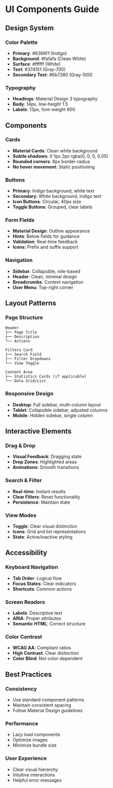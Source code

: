 # UI Components Guide

## Design System

### Color Palette
- **Primary**: #6366f1 (Indigo)
- **Background**: #fafafa (Clean White)
- **Surface**: #ffffff (White)
- **Text**: #374151 (Gray-700)
- **Secondary Text**: #6b7280 (Gray-500)

### Typography
- **Headings**: Material Design 3 typography
- **Body**: 14px, line-height 1.5
- **Labels**: 13px, font-weight 600

## Components

### Cards
- **Material Cards**: Clean white background
- **Subtle shadows**: 0 1px 2px rgba(0, 0, 0, 0.05)
- **Rounded corners**: 8px border-radius
- **No hover movement**: Static positioning

### Buttons
- **Primary**: Indigo background, white text
- **Secondary**: White background, indigo text
- **Icon Buttons**: Circular, 40px size
- **Toggle Buttons**: Grouped, clear labels

### Form Fields
- **Material Design**: Outline appearance
- **Hints**: Below fields for guidance
- **Validation**: Real-time feedback
- **Icons**: Prefix and suffix support

### Navigation
- **Sidebar**: Collapsible, role-based
- **Header**: Clean, minimal design
- **Breadcrumbs**: Context navigation
- **User Menu**: Top-right corner

## Layout Patterns

### Page Structure
```
Header
├── Page Title
├── Description
└── Actions

Filters Card
├── Search Field
├── Filter Dropdowns
└── View Toggle

Content Area
├── Statistics Cards (if applicable)
└── Data Grid/List
```

### Responsive Design
- **Desktop**: Full sidebar, multi-column layout
- **Tablet**: Collapsible sidebar, adjusted columns
- **Mobile**: Hidden sidebar, single column

## Interactive Elements

### Drag & Drop
- **Visual Feedback**: Dragging state
- **Drop Zones**: Highlighted areas
- **Animations**: Smooth transitions

### Search & Filter
- **Real-time**: Instant results
- **Clear Filters**: Reset functionality
- **Persistence**: Maintain state

### View Modes
- **Toggle**: Clear visual distinction
- **Icons**: Grid and list representations
- **State**: Active/inactive styling

## Accessibility

### Keyboard Navigation
- **Tab Order**: Logical flow
- **Focus States**: Clear indicators
- **Shortcuts**: Common actions

### Screen Readers
- **Labels**: Descriptive text
- **ARIA**: Proper attributes
- **Semantic HTML**: Correct structure

### Color Contrast
- **WCAG AA**: Compliant ratios
- **High Contrast**: Clear distinction
- **Color Blind**: Not color-dependent

## Best Practices

### Consistency
- Use standard component patterns
- Maintain consistent spacing
- Follow Material Design guidelines

### Performance
- Lazy load components
- Optimize images
- Minimize bundle size

### User Experience
- Clear visual hierarchy
- Intuitive interactions
- Helpful error messages
